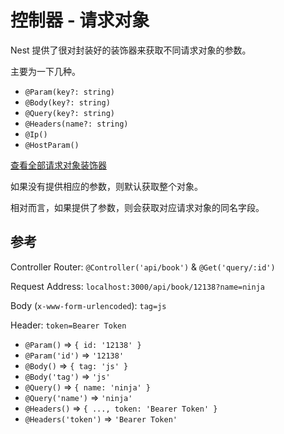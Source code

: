 # 控制器 - 请求对象

Nest 提供了很对封装好的装饰器来获取不同请求对象的参数。

主要为一下几种。

- `@Param(key?: string)`
- `@Body(key?: string)`
- `@Query(key?: string)`
- `@Headers(name?: string)`
- `@Ip()`
- `@HostParam()`

[查看全部请求对象装饰器](https://docs.nestjs.com/controllers)

如果没有提供相应的参数，则默认获取整个对象。

相对而言，如果提供了参数，则会获取对应请求对象的同名字段。

## 参考

Controller Router: `@Controller('api/book')` & `@Get('query/:id')`

Request Address: `localhost:3000/api/book/12138?name=ninja`

Body (`x-www-form-urlencoded`): `tag=js`

Header: `token=Bearer Token`

- `@Param()` => `{ id: '12138' }`
- `@Param('id')` => `'12138'`
- `@Body()` => `{ tag: 'js' }`
- `@Body('tag')` => `'js'`
- `@Query()` => `{ name: 'ninja' }`
- `@Query('name')` => `'ninja'`
- `@Headers()` => `{ ..., token: 'Bearer Token' }`
- `@Headers('token')` => `'Bearer Token'`
